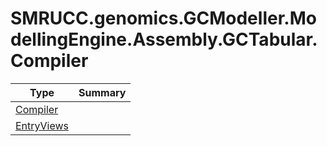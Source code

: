 ﻿
# SMRUCC.genomics.GCModeller.ModellingEngine.Assembly.GCTabular.Compiler

|Type|Summary|
|----|-------|
|[Compiler](./Compiler.md)||
|[EntryViews](./EntryViews.md)||


